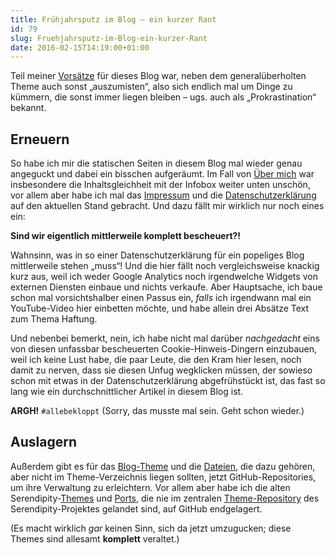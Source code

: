 ```yaml
---
title: Frühjahrsputz im Blog – ein kurzer Rant
id: 79
slug: Fruehjahrsputz-im-Blog-ein-kurzer-Rant
date: 2016-02-15T14:19:00+01:00
---
```


Teil meiner [Vorsätze](/archiv/67/Ausblick-2016.html) für dieses Blog war, neben dem generalüberholten Theme auch sonst „auszumisten“, also sich endlich mal um Dinge zu kümmern, die sonst immer liegen bleiben – ugs. auch als „Prokrastination“ bekannt.

## Erneuern

So habe ich mir die statischen Seiten in diesem Blog mal wieder genau angeguckt und dabei ein bisschen aufgeräumt. Im Fall von [Über mich](/ueber-mich.html) war insbesondere die Inhaltsgleichheit mit der Infobox weiter unten unschön, vor allem aber habe ich mal das [Impressum](/impressum.html) und die [Datenschutzerklärung](/datenschutz.html) auf den aktuellen Stand gebracht. Und dazu fällt mir wirklich nur noch eines ein:

**Sind wir eigentlich mittlerweile komplett bescheuert?!**

Wahnsinn, was in so einer Datenschutzerklärung für ein popeliges Blog mittlerweile stehen „muss“! Und die hier fällt noch vergleichsweise knackig kurz aus, weil ich weder Google Analytics noch irgendwelche Widgets von externen Diensten einbaue und nichts verkaufe. Aber Hauptsache, ich baue schon mal vorsichtshalber einen Passus ein, _falls_ ich irgendwann mal ein YouTube-Video hier einbetten möchte, und habe allein drei Absätze Text zum Thema Haftung.

Und nebenbei bemerkt, nein, ich habe nicht mal darüber _nachgedacht_ eins von diesen unfassbar bescheuerten Cookie-Hinweis-Dingern einzubauen, weil ich keine Lust habe, die paar Leute, die den Kram hier lesen, noch damit zu nerven, dass sie diesen Unfug wegklicken müssen, der sowieso schon mit etwas in der Datenschutzerklärung abgefrühstückt ist, das fast so lang wie ein durchschnittlicher Artikel in diesem Blog ist.

**ARGH!** `#allebekloppt` (Sorry, das musste mal sein. Geht schon wieder.)

## Auslagern

Außerdem gibt es für das [Blog-Theme](https://github.com/yellowled/blog-theme) und die [Dateien](https://github.com/yellowled/blog-root), die dazu gehören, aber nicht im Theme-Verzeichnis liegen sollten, jetzt GitHub-Repositories, um ihre Verwaltung zu erleichtern. Vor allem aber habe ich die alten Serendipity-[Themes](https://github.com/yellowled/serendipity-themes) und [Ports](https://github.com/yellowled/serendipity-ports), die nie im zentralen [Theme-Repository](http://spartacus.s9y.org/index.php?mode=template_all) des Serendipity-Projektes gelandet sind, auf GitHub endgelagert.

(Es macht wirklich _gar_ keinen Sinn, sich da jetzt umzugucken; diese Themes sind allesamt **komplett** veraltet.)

